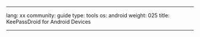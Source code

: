 

---

lang: xx
community: guide
type: tools
os: android
weight: 025
title: KeePassDroid for Android Devices

---

<stub>

